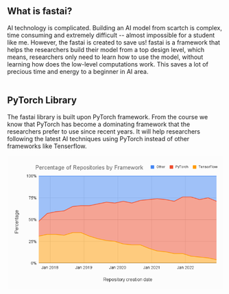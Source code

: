 ## What is fastai?
AI technology is complicated. Building an AI model from scartch is complex, time consuming and extremely difficult -- almost impossible for a student like me. However, the fastai is created to save us! fastai is a framework that helps the researchers build their model from a top design level, which means, researchers only need to learn how to use the model, without learning how does the low-level computations work. This saves a lot of precious time and energy to a beginner in AI area.<br><br>
## PyTorch Library
The fastai library is built upon PyTorch framework. From the course we know that PyTorch has become a dominating framework that the researchers prefer to use since recent years. It will help researchers following the latest AI techniques using PyTorch instead of other frameworks like Tenserflow.
<p align="center">
<img src="images/pytorchvstensorflow.png">
</p>
